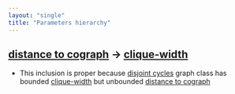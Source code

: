 ```yaml
---
layout: "single"
title: "Parameters hierarchy"
---
```

<!--this is a generated file-->

## [distance to cograph](../9Qd0Mx_dist) → [clique-width](../U3jPaT)
* This inclusion is proper because [disjoint cycles](#AGnF5Z) graph class has bounded [clique-width](../U3jPaT) but unbounded [distance to cograph](../9Qd0Mx_dist)
